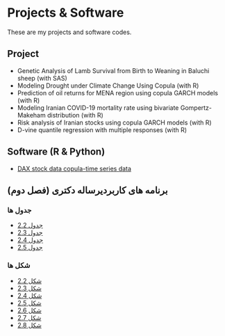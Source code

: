 ---
---

# Projects & Software
These are my projects and software codes.

## Project

* Genetic Analysis of Lamb Survival from Birth to Weaning in Baluchi sheep (with SAS)  
* Modeling Drought under Climate Change Using Copula (with R)  
* Prediction of oil returns for MENA region using copula GARCH models (with R)  
* Modeling Iranian COVID-19 mortality rate using bivariate Gompertz-Makeham distribution (with R)  
* Risk analysis of Iranian stocks using copula GARCH models (with R)  
* D-vine quantile regression with multiple responses (with R)  

## Software (R & Python)

* [DAX stock data copula-time series data](http://*m-amini.profcms.um.ac.ir/imagesm/165/Graduate_Students/H.A._Mohtashami.rar)


## برنامه های کاربردیرساله دکتری (فصل دوم)

### جدول ها
- [جدول 2.2](http://*m-amini.profcms.um.ac.ir/imagesm/165/Graduate_Students/H.A._Mohtashami.rar)  
- [جدول 2.3](http://*m-amini.profcms.um.ac.ir/imagesm/165/Graduate_Students/H.A._Mohtashami.rar)  
- [جدول 2.4](http://*m-amini.profcms.um.ac.ir/imagesm/165/Graduate_Students/H.A._Mohtashami.rar)  
- [جدول 2.5](http://*m-amini.profcms.um.ac.ir/imagesm/165/Graduate_Students/H.A._Mohtashami.rar)  

### شکل ها

- [شکل 2.2](http://*m-amini.profcms.um.ac.ir/imagesm/165/Graduate_Students/H.A._Mohtashami.rar)  
- [شکل 2.3](http://*m-amini.profcms.um.ac.ir/imagesm/165/Graduate_Students/H.A._Mohtashami.rar)  
- [شکل 2.4](http://*m-amini.profcms.um.ac.ir/imagesm/165/Graduate_Students/H.A._Mohtashami.rar)  
- [شکل 2.5](http://*m-amini.profcms.um.ac.ir/imagesm/165/Graduate_Students/H.A._Mohtashami.rar)  
- [شکل 2.6](http://*m-amini.profcms.um.ac.ir/imagesm/165/Graduate_Students/H.A._Mohtashami.rar)  
- [شکل 2.7](http://*m-amini.profcms.um.ac.ir/imagesm/165/Graduate_Students/H.A._Mohtashami.rar)  
- [شکل 2.8](http://*m-amini.profcms.um.ac.ir/imagesm/165/Graduate_Students/H.A._Mohtashami.rar)  



 

